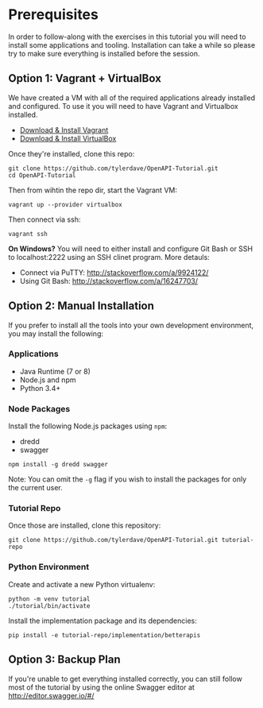 Prerequisites
=============

In order to follow-along with the exercises in this tutorial you will need 
to install some applications and tooling. Installation can take a while so
please try to make sure everything is installed before the session.

Option 1: Vagrant + VirtualBox
------------------------------

We have created a VM with all of the required applications already installed
and configured. To use it you will need to have Vagrant and Virtualbox
installed.

- [Download & Install Vagrant](https://www.vagrantup.com/docs/installation/)
- [Download & Install VirtualBox](https://www.virtualbox.org/wiki/Downloads)

Once they're installed, clone this repo:

```
git clone https://github.com/tylerdave/OpenAPI-Tutorial.git
cd OpenAPI-Tutorial
```

Then from wihtin the repo dir, start the Vagrant VM:

```
vagrant up --provider virtualbox
```

Then connect via ssh:

```
vagrant ssh
```

**On Windows?** You will need to either install and configure Git Bash or SSH
to localhost:2222 using an SSH clinet program. More detauls:

- Connect via PuTTY: http://stackoverflow.com/a/9924122/
- Using Git Bash: http://stackoverflow.com/a/16247703/


Option 2: Manual Installation
-----------------------------

If you prefer to install all the tools into your own development environment,
you may install the following:

### Applications

- Java Runtime (7 or 8)
- Node.js and npm
- Python 3.4+

### Node Packages

Install the following Node.js packages using `npm`:

- dredd
- swagger

```
npm install -g dredd swagger
```

Note: You can omit the `-g` flag if you wish to install the packages for only
the current user.

### Tutorial Repo

Once those are installed, clone this repository:

```
git clone https://github.com/tylerdave/OpenAPI-Tutorial.git tutorial-repo
```

### Python Environment

Create and activate a new Python virtualenv:

```
python -m venv tutorial
./tutorial/bin/activate
```

Install the implementation package and its dependencies:

```
pip install -e tutorial-repo/implementation/betterapis
```

Option 3: Backup Plan
---------------------

If you're unable to get everything installed correctly, you can still follow
most of the tutorial by using the online Swagger editor at
http://editor.swagger.io/#/

